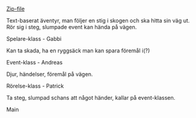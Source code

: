 [Zip-file](<a href="https://github.com/Pa7rck/Projektarbete-uv-grupp2.git" target="_blank" />)


Text-baserat äventyr, man följer en stig i skogen och ska hitta sin väg ut. Rör sig i steg, slumpade event kan hända på vägen.






Spelare-klass - Gabbi

Kan ta skada, ha en ryggsäck man kan spara föremål i(?)




Event-klass - Andreas

Djur, händelser, föremål på vägen.




Rörelse-klass - Patrick

Ta steg, slumpad schans att något händer, kallar på event-klassen.


Main
